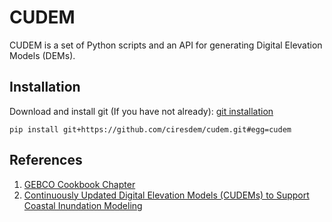 # CUDEM

CUDEM is a set of Python scripts and an API for generating Digital Elevation Models (DEMs).

## Installation

Download and install git (If you have not already): [git installation](https://git-scm.com/book/en/v2/Getting-Started-Installing-Git)

`pip install git+https://github.com/ciresdem/cudem.git#egg=cudem `

## References

1. [GEBCO Cookbook Chapter](./docs/GEBCO_cookbook.md)
2. [Continuously Updated Digital Elevation Models (CUDEMs) to Support Coastal Inundation Modeling](https://www.mdpi.com/2072-4292/15/6/1702)
